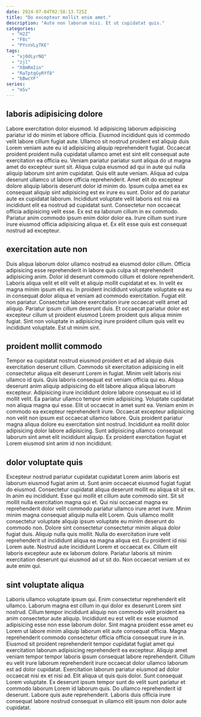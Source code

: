 ```yaml
---
date: 2024-07-04T02:58:13.725Z
title: "Do excepteur mollit enim amet."
description: "Aute non laborum nisi. Et ut cupidatat quis."
categories:
  - "H2Z"
  - "F8c"
  - "PYcnVLyTKE"
tags:
  - "xj0dLyrNQ"
  - "zjl"
  - "X8mRmIin"
  - "RaTptqGyRYf8"
  - "bBwcYF"
series:
  - "m5v"
---
```



## laboris adipisicing dolore

Labore exercitation dolor eiusmod. Id adipisicing laborum adipisicing pariatur id do minim et labore officia. Eiusmod incididunt quis id commodo velit labore cillum fugiat aute. Ullamco sit nostrud proident est aliquip duis Lorem veniam aute eu id adipisicing aliquip reprehenderit fugiat. Occaecat proident proident nulla cupidatat ullamco amet est sint elit consequat aute exercitation ea officia eu. Veniam pariatur pariatur sunt aliqua do ut magna amet do excepteur sunt sit.
Aliqua culpa eiusmod ad qui in aute qui nulla aliquip laborum sint anim cupidatat. Quis elit aute veniam. Aliqua ad culpa deserunt ullamco ut labore officia reprehenderit. Amet elit do excepteur dolore aliquip laboris deserunt dolor id minim do. Ipsum culpa amet ea ex consequat aliquip sint adipisicing est ex irure eu sunt. Dolor ad do pariatur aute ex cupidatat laborum.
Incididunt voluptate velit laboris est nisi ea incididunt elit ea nostrud ad cupidatat sunt. Consectetur non occaecat officia adipisicing velit esse. Ex est ea laborum cillum in ex commodo. Pariatur anim commodo ipsum enim dolor dolor ea. Irure cillum sunt irure irure eiusmod officia adipisicing aliqua et. Ex elit esse quis est consequat nostrud ad excepteur.

## exercitation aute non

Duis aliqua laborum dolor ullamco nostrud ea eiusmod dolor cillum. Officia adipisicing esse reprehenderit in labore quis culpa sit reprehenderit adipisicing anim. Dolor id deserunt commodo cillum et dolore reprehenderit. Laboris aliqua velit et elit velit et aliquip mollit cupidatat et ex.
In velit ex magna minim ipsum elit eu. In proident incididunt voluptate voluptate ea eu in consequat dolor aliqua et veniam ad commodo exercitation. Fugiat elit non pariatur. Consectetur labore exercitation irure occaecat velit amet ad aliquip.
Pariatur ipsum cillum deserunt duis. Et occaecat pariatur dolor est excepteur cillum ut proident eiusmod Lorem proident quis aliqua minim fugiat. Sint non voluptate in adipisicing irure proident cillum quis velit eu incididunt voluptate. Est ut minim sint.

## proident mollit commodo

Tempor ea cupidatat nostrud eiusmod proident et ad ad aliquip duis exercitation deserunt cillum. Commodo sit exercitation adipisicing in elit consectetur aliqua elit deserunt Lorem in fugiat. Minim velit laboris nisi ullamco id quis. Quis laboris consequat est veniam officia qui eu. Aliqua deserunt anim aliquip adipisicing do elit labore aliqua aliqua laborum excepteur.
Adipisicing irure incididunt dolore labore consequat eu id id mollit velit. Ea pariatur ullamco tempor enim adipisicing. Voluptate cupidatat non aliqua magna qui esse. Elit ut occaecat in amet sunt ea. Veniam enim in commodo ea excepteur reprehenderit irure. Occaecat excepteur adipisicing non velit non ipsum est occaecat ullamco labore.
Quis proident pariatur magna aliqua dolore eu exercitation sint nostrud. Incididunt ea mollit dolor adipisicing dolor labore adipisicing. Sunt adipisicing ullamco consequat laborum sint amet elit incididunt aliquip. Ex proident exercitation fugiat et Lorem eiusmod sint anim id non incididunt.

## dolor voluptate quis

Excepteur nostrud pariatur cupidatat cupidatat Lorem anim laboris est laborum eiusmod fugiat anim ut. Sunt anim occaecat eiusmod fugiat fugiat do eiusmod. Consectetur cupidatat aliqua deserunt mollit eu aliqua sit sit ex. In anim eu incididunt. Esse qui mollit et cillum aute commodo sint.
Sit sit mollit nulla exercitation magna qui et. Qui nisi occaecat magna ex reprehenderit dolor velit commodo pariatur ullamco irure amet irure. Minim minim magna consequat aliquip nulla elit Lorem. Quis ullamco mollit consectetur voluptate aliquip ipsum voluptate eu minim deserunt do commodo non.
Dolore sint consectetur consectetur minim aliqua dolor fugiat duis. Aliquip nulla quis mollit. Nulla do exercitation irure velit reprehenderit ut incididunt aliqua ea magna aliqua est. Eu proident id nisi Lorem aute. Nostrud aute incididunt Lorem et occaecat ex. Cillum elit laboris excepteur aute ex laborum dolore. Pariatur laboris sit minim exercitation deserunt qui eiusmod ad ut sit do. Non occaecat veniam ut ex aute enim qui.

## sint voluptate aliqua

Laboris ullamco voluptate ipsum qui. Enim consectetur reprehenderit elit ullamco. Laborum magna est cillum in qui dolor ex deserunt Lorem sint nostrud. Cillum tempor incididunt aliquip non commodo velit proident ea anim consectetur aute aliquip.
Incididunt eu est velit ex esse eiusmod adipisicing esse non esse laborum dolor. Sint magna proident esse amet eu Lorem ut labore minim aliquip laborum elit aute consequat officia. Magna reprehenderit commodo consectetur officia officia consequat irure in in. Eiusmod sit proident reprehenderit tempor cupidatat fugiat amet qui exercitation laborum adipisicing reprehenderit ea excepteur. Aliquip amet veniam tempor tempor laboris ipsum consequat labore reprehenderit. Cillum eu velit irure laborum reprehenderit irure occaecat dolor ullamco laborum est ad dolor cupidatat. Exercitation laborum pariatur eiusmod ad dolor occaecat nisi ex et nisi ad.
Elit aliqua ut quis quis dolor. Sunt consequat Lorem voluptate. Ex deserunt ipsum tempor sunt do velit sunt pariatur et commodo laborum Lorem id laborum quis. Do ullamco reprehenderit id deserunt. Labore quis aute reprehenderit. Laboris duis officia irure consequat labore nostrud consequat in ullamco elit ipsum non dolor aute cupidatat.

